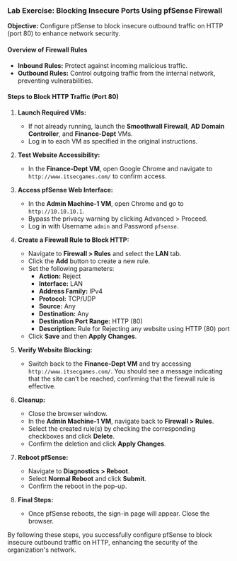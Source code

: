 ### Lab Exercise: Blocking Insecure Ports Using pfSense Firewall

**Objective:** Configure pfSense to block insecure outbound traffic on HTTP (port 80) to enhance network security.

#### Overview of Firewall Rules
- **Inbound Rules:** Protect against incoming malicious traffic.
- **Outbound Rules:** Control outgoing traffic from the internal network, preventing vulnerabilities.

#### Steps to Block HTTP Traffic (Port 80)

1. **Launch Required VMs:**
   - If not already running, launch the **Smoothwall Firewall**, **AD Domain Controller**, and **Finance-Dept** VMs.
   - Log in to each VM as specified in the original instructions.

2. **Test Website Accessibility:**
   - In the **Finance-Dept VM**, open Google Chrome and navigate to `http://www.itsecgames.com/` to confirm access.

3. **Access pfSense Web Interface:**
   - In the **Admin Machine-1 VM**, open Chrome and go to `http://10.10.10.1`.
   - Bypass the privacy warning by clicking Advanced > Proceed.
   - Log in with Username `admin` and Password `pfsense`.

4. **Create a Firewall Rule to Block HTTP:**
   - Navigate to **Firewall > Rules** and select the **LAN** tab.
   - Click the **Add** button to create a new rule.
   - Set the following parameters:
     - **Action:** Reject
     - **Interface:** LAN
     - **Address Family:** IPv4
     - **Protocol:** TCP/UDP
     - **Source:** Any
     - **Destination:** Any
     - **Destination Port Range:** HTTP (80)
     - **Description:** Rule for Rejecting any website using HTTP (80) port
   - Click **Save** and then **Apply Changes**.

5. **Verify Website Blocking:**
   - Switch back to the **Finance-Dept VM** and try accessing `http://www.itsecgames.com/`. You should see a message indicating that the site can’t be reached, confirming that the firewall rule is effective.

6. **Cleanup:**
   - Close the browser window.
   - In the **Admin Machine-1 VM**, navigate back to **Firewall > Rules**.
   - Select the created rule(s) by checking the corresponding checkboxes and click **Delete**.
   - Confirm the deletion and click **Apply Changes**.

7. **Reboot pfSense:**
   - Navigate to **Diagnostics > Reboot**.
   - Select **Normal Reboot** and click **Submit**.
   - Confirm the reboot in the pop-up.

8. **Final Steps:**
   - Once pfSense reboots, the sign-in page will appear. Close the browser.

By following these steps, you successfully configure pfSense to block insecure outbound traffic on HTTP, enhancing the security of the organization's network.
